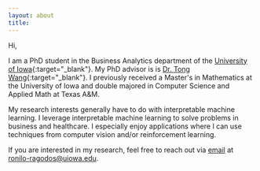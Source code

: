 ```yaml
---
layout: about
title: 
---
```


Hi,

I am a PhD student in the Business Analytics department of the [University of Iowa](https://tippie.uiowa.edu/about/business-analytics-department){:target="_blank"}. My PhD advisor is is [Dr. Tong Wang](https://www.biz.uiowa.edu/tongwang/){:target="_blank"}. I previously received a Master's in Mathematics at the University of Iowa and double majored in Computer Science and Applied Math at Texas A&M.

My research interests generally have to do with interpretable machine learning. I leverage interpretable machine learning to solve problems in business and healthcare. I especially enjoy applications where I can use techniques from computer vision and/or reinforcement learning.

If you are interested in my research, feel free to reach out via [email](mailto:ronilo-ragodos@uiowa.edu) at ronilo-ragodos@uiowa.edu.
